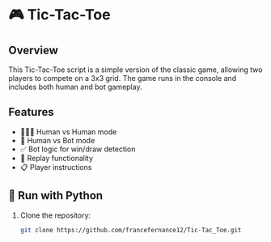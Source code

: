 # 🎮 Tic-Tac-Toe

## Overview
This Tic-Tac-Toe script is a simple version of the classic game, allowing two players to compete on a 3x3 grid. The game runs in the console and includes both human and bot gameplay.

## Features
- 🧑‍🤝‍🧑 Human vs Human mode
- 🤖 Human vs Bot mode
- ✅ Bot logic for win/draw detection
- 🔁 Replay functionality
- 📋 Player instructions

## 🐍 Run with Python

1. Clone the repository:
   ```bash
   git clone https://github.com/francefernance12/Tic-Tac_Toe.git
